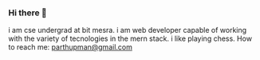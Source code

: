 ### Hi there 👋

i am cse undergrad at bit mesra.
i am web developer capable of working with the variety of tecnologies in the mern stack.
i like playing chess.
How to reach me: parthupman@gmail.com


